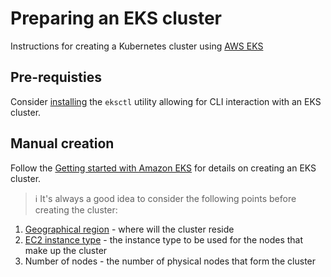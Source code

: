 # Preparing an EKS cluster
Instructions for creating a Kubernetes cluster using [AWS EKS](https://aws.amazon.com/eks/)

## Pre-requisties
Consider [installing](https://docs.aws.amazon.com/eks/latest/userguide/eksctl.html) the `eksctl` utility allowing for CLI interaction with an EKS cluster. 

## Manual creation
Follow the [Getting started with Amazon EKS](https://docs.aws.amazon.com/eks/latest/userguide/getting-started.html) for details on creating an EKS cluster. 

> :information_source: It's always a good idea to consider the following points before creating the cluster:

1. [Geographical region](https://aws.amazon.com/about-aws/global-infrastructure/regions_az/) - where will the cluster reside
2. [EC2 instance type](https://aws.amazon.com/ec2/instance-types/) - the instance type to be used for the nodes that make up the cluster  
3. Number of nodes - the number of physical nodes that form the cluster